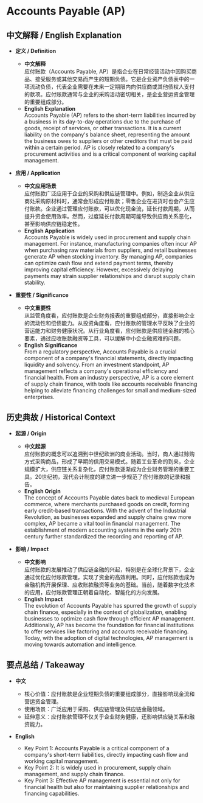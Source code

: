 # Accounts Payable (AP)

## 中文解释 / English Explanation

* **定义 / Definition**  
  - **中文解释**  
    应付账款（Accounts Payable, AP）是指企业在日常经营活动中因购买商品、接受服务或其他交易而产生的短期负债。它是企业资产负债表中的一项流动负债，代表企业需要在未来一定期限内向供应商或其他债权人支付的款项。应付账款通常与企业的采购活动密切相关，是企业营运资金管理的重要组成部分。  
  - **English Explanation**  
    Accounts Payable (AP) refers to the short-term liabilities incurred by a business in its day-to-day operations due to the purchase of goods, receipt of services, or other transactions. It is a current liability on the company's balance sheet, representing the amount the business owes to suppliers or other creditors that must be paid within a certain period. AP is closely related to a company's procurement activities and is a critical component of working capital management.

* **应用 / Application**  
  - **中文应用场景**  
    应付账款广泛应用于企业的采购和供应链管理中。例如，制造企业从供应商处采购原材料时，通常会形成应付账款；零售企业在进货时也会产生应付账款。企业通过管理应付账款，可以优化现金流，延长付款周期，从而提升资金使用效率。然而，过度延长付款周期可能导致供应商关系恶化，甚至影响供应链稳定性。  
  - **English Application**  
    Accounts Payable is widely used in procurement and supply chain management. For instance, manufacturing companies often incur AP when purchasing raw materials from suppliers, and retail businesses generate AP when stocking inventory. By managing AP, companies can optimize cash flow and extend payment terms, thereby improving capital efficiency. However, excessively delaying payments may strain supplier relationships and disrupt supply chain stability.

* **重要性 / Significance**  
  - **中文重要性**  
    从监管角度看，应付账款是企业财务报表的重要组成部分，直接影响企业的流动性和偿债能力。从投资角度看，应付账款的管理水平反映了企业的营运能力和财务健康状况。从行业角度看，应付账款是供应链金融的核心要素，通过应收账款融资等工具，可以缓解中小企业融资难的问题。  
  - **English Significance**  
    From a regulatory perspective, Accounts Payable is a crucial component of a company's financial statements, directly impacting liquidity and solvency. From an investment standpoint, AP management reflects a company's operational efficiency and financial health. From an industry perspective, AP is a core element of supply chain finance, with tools like accounts receivable financing helping to alleviate financing challenges for small and medium-sized enterprises.

## 历史典故 / Historical Context

* **起源 / Origin**  
  - **中文起源**  
    应付账款的概念可以追溯到中世纪欧洲的商业活动。当时，商人通过赊购方式采购商品，形成了早期的信用交易模式。随着工业革命的到来，企业规模扩大，供应链关系复杂化，应付账款逐渐成为企业财务管理的重要工具。20世纪初，现代会计制度的建立进一步规范了应付账款的记录和报告。  
  - **English Origin**  
    The concept of Accounts Payable dates back to medieval European commerce, where merchants purchased goods on credit, forming early credit-based transactions. With the advent of the Industrial Revolution, as businesses expanded and supply chains grew more complex, AP became a vital tool in financial management. The establishment of modern accounting systems in the early 20th century further standardized the recording and reporting of AP.

* **影响 / Impact**  
  - **中文影响**  
    应付账款的发展推动了供应链金融的兴起，特别是在全球化背景下，企业通过优化应付账款管理，实现了资金的高效利用。同时，应付账款也成为金融机构开展保理、应收账款融资等业务的基础。当前，随着数字化技术的应用，应付账款管理正朝着自动化、智能化的方向发展。  
  - **English Impact**  
    The evolution of Accounts Payable has spurred the growth of supply chain finance, especially in the context of globalization, enabling businesses to optimize cash flow through efficient AP management. Additionally, AP has become the foundation for financial institutions to offer services like factoring and accounts receivable financing. Today, with the adoption of digital technologies, AP management is moving towards automation and intelligence.

## 要点总结 / Takeaway

* **中文**  
  - 核心价值：应付账款是企业短期负债的重要组成部分，直接影响现金流和营运资金管理。  
  - 使用场景：广泛应用于采购、供应链管理及供应链金融领域。  
  - 延伸意义：应付账款管理不仅关乎企业财务健康，还影响供应链关系和融资能力。  

* **English**  
  - Key Point 1: Accounts Payable is a critical component of a company's short-term liabilities, directly impacting cash flow and working capital management.  
  - Key Point 2: It is widely used in procurement, supply chain management, and supply chain finance.  
  - Key Point 3: Effective AP management is essential not only for financial health but also for maintaining supplier relationships and financing capabilities.
